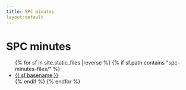 ```yaml
---
title: SPC minutes
layout:default
---
```


# SPC minutes

<ul>
{% for  sf in site.static_files |reverse %}
 {% if sf.path contains "spc-minutes-files/" %}
  <li>
   <a href="{{sf.path}}">{{ sf.basename }}</a>
  </li>
  {% endif %}
{% endfor %}
</ul>

